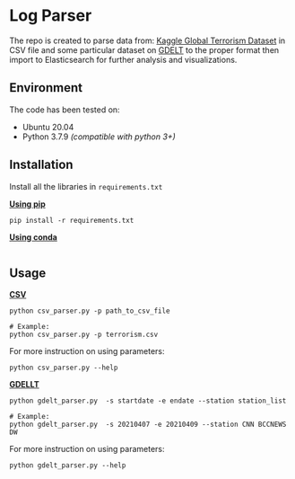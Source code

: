 # Log Parser 

The repo is created to parse data from: [Kaggle  Global Terrorism Dataset](https://www.kaggle.com/START-UMD/gtd) in CSV file and some particular dataset on [GDELT](https://www.gdeltproject.org/data.html) to the proper format then import to Elasticsearch for further analysis and visualizations.

## Environment
The code has been tested on:
- Ubuntu 20.04
- Python 3.7.9 _(compatible with python 3+)_

## Installation
Install all the libraries in ```requirements.txt```

<ins>**Using pip**<ins>
```
pip install -r requirements.txt
```

<ins>**Using conda**<ins>

```

```

## Usage

<ins>**CSV**<ins>

```
python csv_parser.py -p path_to_csv_file

# Example:
python csv_parser.py -p terrorism.csv
```

For more instruction on using parameters:

```
python csv_parser.py --help
```

<ins>**GDELLT**<ins>

```
python gdelt_parser.py  -s startdate -e endate --station station_list

# Example:
python gdelt_parser.py  -s 20210407 -e 20210409 --station CNN BCCNEWS DW
```

For more instruction on using parameters:

```
python gdelt_parser.py --help
```
